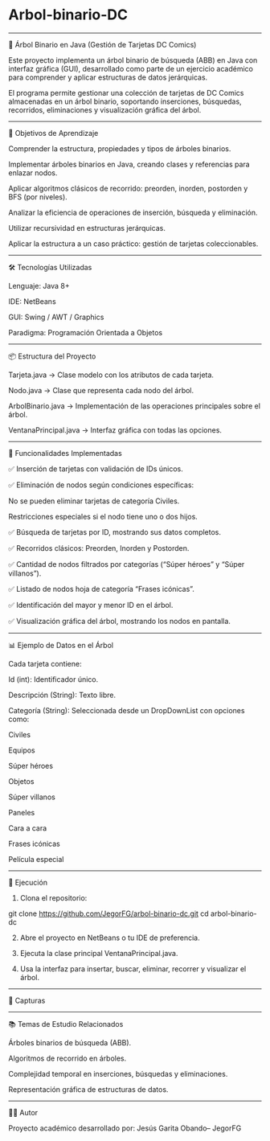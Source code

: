 # Arbol-binario-DC

---

🌳 Árbol Binario en Java (Gestión de Tarjetas DC Comics)

Este proyecto implementa un árbol binario de búsqueda (ABB) en Java con interfaz gráfica (GUI), desarrollado como parte de un ejercicio académico para comprender y aplicar estructuras de datos jerárquicas.

El programa permite gestionar una colección de tarjetas de DC Comics almacenadas en un árbol binario, soportando inserciones, búsquedas, recorridos, eliminaciones y visualización gráfica del árbol.


---

🎯 Objetivos de Aprendizaje

Comprender la estructura, propiedades y tipos de árboles binarios.

Implementar árboles binarios en Java, creando clases y referencias para enlazar nodos.

Aplicar algoritmos clásicos de recorrido: preorden, inorden, postorden y BFS (por niveles).

Analizar la eficiencia de operaciones de inserción, búsqueda y eliminación.

Utilizar recursividad en estructuras jerárquicas.

Aplicar la estructura a un caso práctico: gestión de tarjetas coleccionables.



---

🛠️ Tecnologías Utilizadas

Lenguaje: Java 8+

IDE: NetBeans

GUI: Swing / AWT / Graphics

Paradigma: Programación Orientada a Objetos



---

📦 Estructura del Proyecto

Tarjeta.java → Clase modelo con los atributos de cada tarjeta.

Nodo.java → Clase que representa cada nodo del árbol.

ArbolBinario.java → Implementación de las operaciones principales sobre el árbol.

VentanaPrincipal.java → Interfaz gráfica con todas las opciones.



---

📌 Funcionalidades Implementadas

✅ Inserción de tarjetas con validación de IDs únicos.

✅ Eliminación de nodos según condiciones específicas:

No se pueden eliminar tarjetas de categoría Civiles.

Restricciones especiales si el nodo tiene uno o dos hijos.


✅ Búsqueda de tarjetas por ID, mostrando sus datos completos.

✅ Recorridos clásicos: Preorden, Inorden y Postorden.

✅ Cantidad de nodos filtrados por categorías (“Súper héroes” y “Súper villanos”).

✅ Listado de nodos hoja de categoría “Frases icónicas”.

✅ Identificación del mayor y menor ID en el árbol.

✅ Visualización gráfica del árbol, mostrando los nodos en pantalla.


---

📊 Ejemplo de Datos en el Árbol

Cada tarjeta contiene:

Id (int): Identificador único.

Descripción (String): Texto libre.

Categoría (String): Seleccionada desde un DropDownList con opciones como:

Civiles

Equipos

Súper héroes

Objetos

Súper villanos

Paneles

Cara a cara

Frases icónicas

Película especial




---

🚀 Ejecución

1. Clona el repositorio:

git clone https://github.com/JegorFG/arbol-binario-dc.git
cd arbol-binario-dc


2. Abre el proyecto en NetBeans o tu IDE de preferencia.


3. Ejecuta la clase principal VentanaPrincipal.java.


4. Usa la interfaz para insertar, buscar, eliminar, recorrer y visualizar el árbol.


---

📸 Capturas 


---

📚 Temas de Estudio Relacionados

Árboles binarios de búsqueda (ABB).

Algoritmos de recorrido en árboles.

Complejidad temporal en inserciones, búsquedas y eliminaciones.

Representación gráfica de estructuras de datos.

---

🧑‍💻 Autor

Proyecto académico desarrollado por:
Jesús Garita Obando– JegorFG
